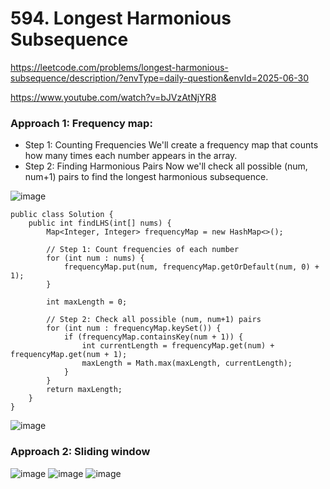 # 594. Longest Harmonious Subsequence
https://leetcode.com/problems/longest-harmonious-subsequence/description/?envType=daily-question&envId=2025-06-30

https://www.youtube.com/watch?v=bJVzAtNjYR8



### Approach 1: Frequency map:
- Step 1: Counting Frequencies
We'll create a frequency map that counts how many times each number appears in the array.
- Step 2: Finding Harmonious Pairs
Now we'll check all possible (num, num+1) pairs to find the longest harmonious subsequence.

![image](https://github.com/user-attachments/assets/b4efbc66-d41c-4f7d-a10b-dde3c0c19f91)
```
public class Solution {
    public int findLHS(int[] nums) {
        Map<Integer, Integer> frequencyMap = new HashMap<>();
        
        // Step 1: Count frequencies of each number
        for (int num : nums) {
            frequencyMap.put(num, frequencyMap.getOrDefault(num, 0) + 1);
        }
        
        int maxLength = 0;
        
        // Step 2: Check all possible (num, num+1) pairs
        for (int num : frequencyMap.keySet()) {
            if (frequencyMap.containsKey(num + 1)) {
                int currentLength = frequencyMap.get(num) + frequencyMap.get(num + 1);
                maxLength = Math.max(maxLength, currentLength);
            }
        }
        return maxLength;
    }
}
```
![image](https://github.com/user-attachments/assets/f5601a74-4d2d-4970-9d82-3f13f0fbb839)


### Approach 2: Sliding window
![image](https://github.com/user-attachments/assets/54a30d45-cc08-40a0-96ae-828da6a63d74)
![image](https://github.com/user-attachments/assets/36629e68-6bce-49ac-bbad-a24dbc2f2673)
![image](https://github.com/user-attachments/assets/112d46cc-5020-4fd9-9f1f-8d8ae5f221f2)




